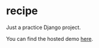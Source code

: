 # recipe
Just a practice Django project.

You can find the hosted demo [here](http://hussaintaja.pythonanywhere.com).
